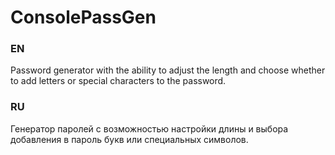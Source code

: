 # ConsolePassGen
### EN
Password generator with the ability to adjust the length and choose whether to add letters or special characters to the password.

### RU
Генератор паролей с возможностью настройки длины и выбора добавления в пароль букв или специальных символов.
